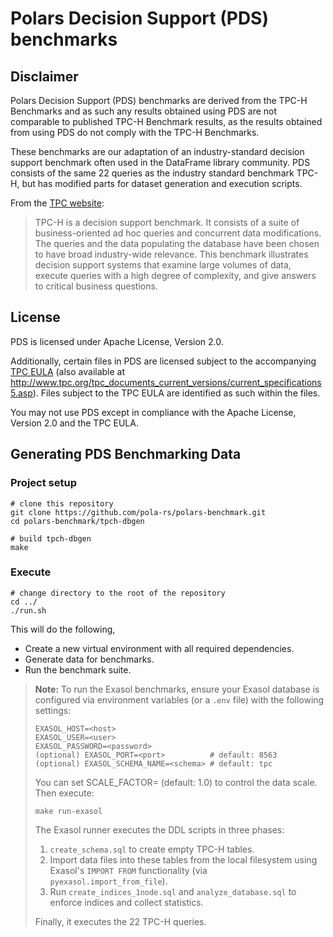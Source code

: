 # Polars Decision Support (PDS) benchmarks

## Disclaimer

Polars Decision Support (PDS) benchmarks are derived from the TPC-H Benchmarks and as such any results obtained using PDS are not comparable to published TPC-H Benchmark results, as the results obtained from using PDS do not comply with the TPC-H Benchmarks.

These benchmarks are our adaptation of an industry-standard decision support benchmark often used in the DataFrame library community. PDS consists of the same 22 queries as the industry standard benchmark TPC-H, but has modified parts for dataset generation and execution scripts.

From the [TPC website](https://www.tpc.org/tpch/):
> TPC-H is a decision support benchmark. It consists of a suite of business-oriented ad hoc queries and concurrent data modifications. The queries and the data populating the database have been chosen to have broad industry-wide relevance. This benchmark illustrates decision support systems that examine large volumes of data, execute queries with a high degree of complexity, and give answers to critical business questions.

## License

PDS is licensed under Apache License, Version 2.0.

Additionally, certain files in PDS are licensed subject to the accompanying [TPC EULA](TPC%20EULA.txt) (also available at <http://www.tpc.org/tpc_documents_current_versions/current_specifications5.asp>). Files subject to the TPC EULA are identified as such within the files.

You may not use PDS except in compliance with the Apache License, Version 2.0 and the TPC EULA.

## Generating PDS Benchmarking Data

### Project setup

```shell
# clone this repository
git clone https://github.com/pola-rs/polars-benchmark.git
cd polars-benchmark/tpch-dbgen

# build tpch-dbgen
make
```

### Execute

```shell
# change directory to the root of the repository
cd ../
./run.sh
```

This will do the following,

- Create a new virtual environment with all required dependencies.
- Generate data for benchmarks.
- Run the benchmark suite.

> **Note:** To run the Exasol benchmarks, ensure your Exasol database is configured via environment variables (or a `.env` file) with the following settings:
>
> ```
> EXASOL_HOST=<host>
> EXASOL_USER=<user>
> EXASOL_PASSWORD=<password>
> (optional) EXASOL_PORT=<port>          # default: 8563
> (optional) EXASOL_SCHEMA_NAME=<schema> # default: tpc
> ```
>
> You can set SCALE_FACTOR=<scale> (default: 1.0) to control the data scale.
> Then execute:
>
> ```shell
> make run-exasol
> ```
>
> The Exasol runner executes the DDL scripts in three phases:
>
> 1. `create_schema.sql` to create empty TPC-H tables.
> 2. Import data files into these tables from the local filesystem using Exasol's
>    `IMPORT FROM` functionality (via `pyexasol.import_from_file`).
> 3. Run `create_indices_1node.sql` and `analyze_database.sql` to enforce indices
>    and collect statistics.
>
> Finally, it executes the 22 TPC-H queries.
